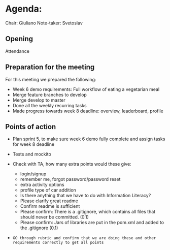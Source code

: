 # Agenda:

Chair: Giuliano
Note-taker: Svetoslav

## Opening
Attendance

## Preparation for the meeting

For this meeting we prepared the following:

- Week 6 demo requirements: Full workflow of eating a vegetarian meal
- Merge feature branches to develop
- Merge develop to master
- Done all the weekly recurring tasks
- Made progress towards week 8 deadline: overview, leaderboard, profile


## Points of action

- Plan sprint 5, to make sure week 6 demo fully complete and assign tasks for week 8 deadline
- Tests and mockito
- Check with TA, how many extra points would these give:
    - login/signup
    - remember me, forgot password/password reset
    - extra activity options
    - profile type of car addition
    - Is there anything that we have to do with Information Literacy?
    - Please clarify great readme
    - Confirm readme is sufficient
    - Please confirm: There is a .gitignore, which contains all files that should never be committed. (0.1)
    - Please confirm:  Jars of libraries are put in the pom.xml and added to the .gitignore (0.1)
    
- `GO through rubric and confirm that we are doing these and other requirements correctly to get all points`

